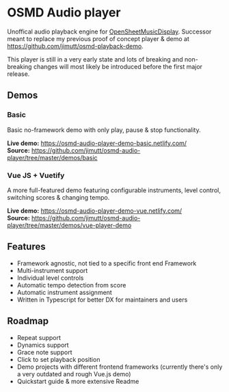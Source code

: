 # OSMD Audio player
Unoffical audio playback engine for [OpenSheetMusicDisplay](https://github.com/opensheetmusicdisplay/opensheetmusicdisplay). Successor meant to replace my previous proof of concept player & demo at https://github.com/jimutt/osmd-playback-demo.  

This player is still in a very early state and lots of breaking and non-breaking changes will most likely be introduced before the first major release. 

## Demos

### Basic
Basic no-framework demo with only play, pause & stop functionality. 

**Live demo:** https://osmd-audio-player-demo-basic.netlify.com/ <br/>
**Source:** https://github.com/jimutt/osmd-audio-player/tree/master/demos/basic

### Vue JS + Vuetify
A more full-featured demo featuring configurable instruments, level control, switching scores & changing tempo. 

**Live demo:** https://osmd-audio-player-demo-vue.netlify.com/ <br/>
**Source:** https://github.com/jimutt/osmd-audio-player/tree/master/demos/vue-player-demo


## Features

- Framework agnostic, not tied to a specific front end Framework
- Multi-instrument support 
- Individual level controls
- Automatic tempo detection from score
- Automatic instrument assignment
- Written in Typescript for better DX for maintainers and users 

## Roadmap
- Repeat support
- Dynamics support
- Grace note support
- Click to set playback position
- Demo projects with different frontend frameworks (currently there's only a very outdated and rough Vue.js demo)
- Quickstart guide & more extensive Readme


